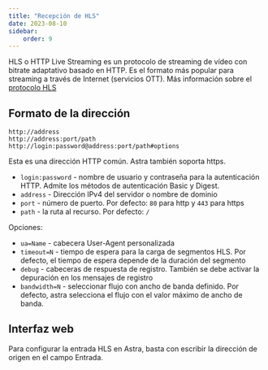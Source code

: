 ```yaml
---
title: "Recepción de HLS"
date: 2023-08-10
sidebar:
    order: 9
---
```


HLS o HTTP Live Streaming es un protocolo de streaming de vídeo con bitrate adaptativo basado en HTTP. Es el formato más popular para streaming a través de Internet (servicios OTT). Más información sobre el [protocolo HLS](https://help.cesbo.com/misc/articles/protocols/hls)

## Formato de la dirección[](https://help.cesbo.com/astra/receiving/ip/hls#address-format)

```
http://address
http://address:port/path
http://login:password@address:port/path#options
```

Esta es una dirección HTTP común. Astra también soporta https.

- `login:password` - nombre de usuario y contraseña para la autenticación HTTP. Admite los métodos de autenticación Basic y Digest.
- `address` - Dirección IPv4 del servidor o nombre de dominio
- `port` - número de puerto. Por defecto: `80` para http y `443` para https
- `path` - la ruta al recurso. Por defecto: `/`

Opciones:

- `ua=Name` - cabecera User-Agent personalizada
- `timeout=N` - tiempo de espera para la carga de segmentos HLS. Por defecto, el tiempo de espera depende de la duración del segmento
- `debug` - cabeceras de respuesta de registro. También se debe activar la depuración en los mensajes de registro
- `bandwidth=N` - seleccionar flujo con ancho de banda definido. Por defecto, astra selecciona el flujo con el valor máximo de ancho de banda.

## Interfaz web[](https://help.cesbo.com/astra/receiving/ip/hls#web-interface)

Para configurar la entrada HLS en Astra, basta con escribir la dirección de origen en el campo Entrada.
